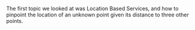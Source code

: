The first topic we looked at was Location Based Services, and how to pinpoint the location of an unknown point given its distance to three other points.